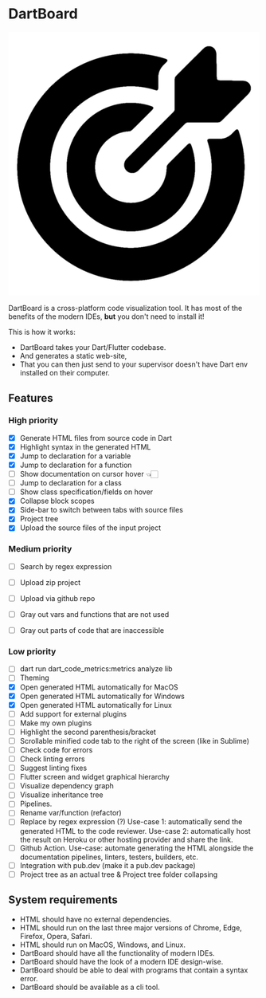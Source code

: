 # DartBoard

![logo_trans.png](logo_trans.png)

DartBoard is a cross-platform code visualization tool.
It has most of the benefits of the modern IDEs, **but**
you don't need to install it!

This is how it works:

- DartBoard takes your Dart/Flutter codebase.
- And generates a static web-site,
- That you can then just send to your supervisor doesn't
  have Dart env installed on their computer.

## Features

### High priority

- [x] Generate HTML files from source code in Dart
- [x] Highlight syntax in the generated HTML
- [x] Jump to declaration for a variable
- [x] Jump to declaration for a function
- [ ] Show documentation on cursor hover 👈🏻
- [ ] Jump to declaration for a class
- [ ] Show class specification/fields on hover
- [x] Collapse block scopes
- [x] Side-bar to switch between tabs with source files
- [x] Project tree
- [x] Upload the source files of the input project

### Medium priority

- [ ] Search by regex expression
- [ ] Upload zip project
- [ ] Upload via github repo
- [ ] Gray out vars and functions that are not used
- [ ] Gray out parts of code that are inaccessible


### Low priority

- [ ] dart run dart_code_metrics:metrics analyze lib
- [ ] Theming
- [x] Open generated HTML automatically for MacOS
- [x] Open generated HTML automatically for Windows
- [x] Open generated HTML automatically for Linux
- [ ] Add support for external plugins
- [ ] Make my own plugins
- [ ] Highlight the second parenthesis/bracket
- [ ] Scrollable minified code tab to the right of the screen (like in Sublime)
- [ ] Check code for errors
- [ ] Check linting errors
- [ ] Suggest linting fixes
- [ ] Flutter screen and widget graphical hierarchy
- [ ] Visualize dependency graph
- [ ] Visualize inheritance tree
- [ ] Pipelines.
- [ ] Rename var/function (refactor)
- [ ] Replace by regex expression (?)
  Use-case 1: automatically send the generated HTML to the code reviewer.
  Use-case 2: automatically host the result on Heroku or other hosting provider and share the link.
- [ ] Github Action. Use-case: automate generating the HTML alongside the documentation pipelines,
  linters, testers, builders, etc.
- [ ] Integration with pub.dev (make it a pub.dev package)
- [ ] Project tree as an actual tree & Project tree folder collapsing

## System requirements

- HTML should have no external dependencies.
- HTML should run on the last three major versions of Chrome, Edge, Firefox, Opera, Safari.
- HTML should run on MacOS, Windows, and Linux.
- DartBoard should have all the functionality of modern IDEs.
- DartBoard should have the look of a modern IDE design-wise.
- DartBoard should be able to deal with programs that contain a syntax error.
- DartBoard should be available as a cli tool.